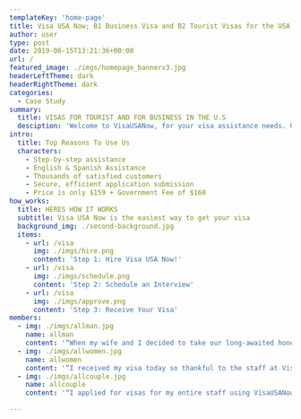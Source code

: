 ```yaml
---
templateKey: 'home-page'
title: Visa USA Now; B1 Business Visa and B2 Tourist Visas for the USA
author: user
type: post
date: 2019-06-15T13:21:36+00:00
url: /
featured_image: ./imgs/homepage_bannerv3.jpg
headerLeftTheme: dark
headerRightTheme: dark
categories:
  - Case Study
summary:
  title: VISAS FOR TOURIST AND FOR BUSINESS IN THE U.S
  desciption: 'Welcome to VisaUSANow, for your visa assistance needs. Our friendly and knowledgeable agents will help you prepare all the paperwork on your behalf, saving you hundreds of dollars in fees, and passing those savings on to you! We specialize in F1 Student Visas, DS160 application for Tourist/Business Visas, N400 Naturalization Forms, K1 Fiancée Visas, CR1 Spousal Visas.'
intro:
  title: Top Reasons To Use Us
  characters:
    - Step-by-step assistance 
    - English & Spanish Assistance
    - Thousands of satisfied customers
    - Secure, efficient application submission
    - Price is only $159 + Government Fee of $160
how_works:
  title: HERES HOW IT WORKS
  subtitle: Visa USA Now is the easiest way to get your visa
  background_img: ./second-background.jpg
  items:
    - url: /visa
      img: ./imgs/hire.png
      content: 'Step 1: Hire Visa USA Now!'
    - url: /visa
      img: ./imgs/schedule.png
      content: 'Step 2: Schedule an Interview'
    - url: /visa
      img: ./imgs/approve.png
      content: 'Step 3: Receive Your Visa'
members:
  - img: ./imgs/allman.jpg
    name: allman
    content: '“When my wife and I decided to take our long-awaited honeymoon in the United States, I was totally lost on how to get my B2 visa in time for my trip. Luckily, I hired VisaUSANow to assist us, and definitely plan to hire them again for our trip next year. They were courteous, knowledgeable and professional - saved me many hours of work and aggravation. I have already recommended them to several friends who are now on their way............”'
  - img: ./imgs/allwomen.jpg
    name: allwomen
    content: '“I received my visa today so thankful to the staff at VisaUSANow! They assisted me with the process, remaining patient and kind while at the same time super-efficient. I strongly recommend this service”'
  - img: ./imgs/allcouple.jpg
    name: allcouple
    content: '“I applied for visas for my entire staff using VisaUSANow when we all needed to travel to the states for a trade show. They were attentive to every detail and did their utmost to ensure that our trip was a smashing success. Thanks a lot!”'

---
```

